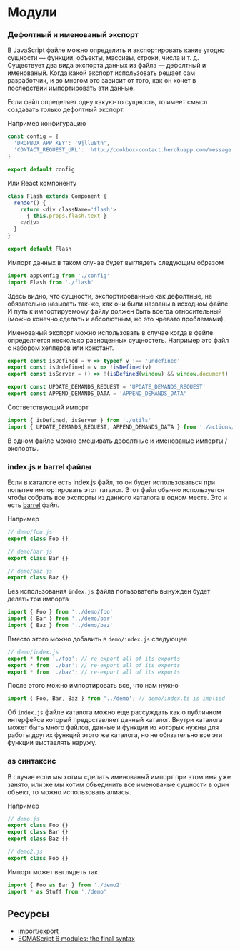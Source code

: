 # Модули

### Дефолтный и именованый экспорт

В JavaScript файле можно определить и экспортировать какие угодно сущности &mdash; функции, объекты, массивы, строки, числа и т. д. Существует два вида экспорта данных из файла &mdash; дефолтный и именованый. Когда какой экспорт использовать решает сам разработчик, и во многом это зависит от того, как он хочет в последствии импортировать эти данные.

Если файл определяет одну какую-то сущность, то имеет смысл создавать только дефолтный экспорт.

Например конфигурацию

```js
const config = {
  'DROPBOX_APP_KEY': '9jllu8tn',
  'CONTACT_REQUEST_URL': 'http://cookbox-contact.herokuapp.com/message'
}

export default config
```

Или React компоненту

```js
class Flash extends Component {
  render() {
    return <div className='flash'>
      { this.props.flash.text }
    </div>
  }
}

export default Flash
```

Импорт данных в таком случае будет выглядеть следующим образом

```js
import appConfig from './config'
import Flash from './flash'
```

Здесь видно, что сущности, экспортированные как дефолтные, не обязательно называть так-же, как они были названы в исходном файле. И путь к импортируемому файлу должен быть всегда относительный (можно конечно сделать и абсолютным, но это чревато проблемами).

Именованый экспорт можно использовать в случае когда в файле определяется несколько равноценных сущностеть. Например это файл с набором хелперов или констант.

```js
export const isDefined = v => typeof v !== 'undefined'
export const isUndefined = v => !isDefined(v)
export const isServer = () => !(isDefined(window) && window.document)
```

```js
export const UPDATE_DEMANDS_REQUEST = 'UPDATE_DEMANDS_REQUEST'
export const APPEND_DEMANDS_DATA = 'APPEND_DEMANDS_DATA'
```

Соответствующий импорт

```js
import { isDefined, isServer } from './utils'
import { UPDATE_DEMANDS_REQUEST, APPEND_DEMANDS_DATA } from './actions/demands'
```

В одном файле можно смешивать дефолтные и именованые импорты / экспорты.


### index.js и barrel файлы

Если в каталоге есть index.js файл, то он будет использоваться при попытке импортировать этот таталог. Этот файл обычно используется чтобы собрать все экспорты из данного каталога в одном месте. Это и есть [barrel](https://basarat.gitbooks.io/typescript/docs/tips/barrel.html) файл.

Например

```js
// demo/foo.js
export class Foo {}

// demo/bar.js
export class Bar {}

// demo/baz.js
export class Baz {}
```

Без использования `index.js` файла пользователь вынужден будет делать три импорта

```js
import { Foo } from '../demo/foo'
import { Bar } from '../demo/bar'
import { Baz } from '../demo/baz'
```

Вместо этого можно добавить в `demo/index.js` следующее

```js
// demo/index.js
export * from './foo'; // re-export all of its exports
export * from './bar'; // re-export all of its exports
export * from './baz'; // re-export all of its exports
```

После этого можно импортировать все, что нам нужно

```js
import { Foo, Bar, Baz } from '../demo'; // demo/index.ts is implied
```

Об `index.js` файле каталога можно еще рассуждать как о публичном интерфейсе который предоставляет данный каталог. Внутри каталога может быть много файлов, данные и функции из которых нужны для работы других функций этого же каталога, но не обязательно все эти функции выставлять наружу.


### as синтаксис

В случае если мы хотим сделать именованый импорт при этом имя уже занято, или же мы хотим объединить все именованые сущности в один объект, то можно использовать алиасы.

Например

```js
// demo.js
export class Foo {}
export class Bar {}
export class Baz {}

// demo2.js
export class Foo {}
```

Импорт может выглядеть так

```js
import { Foo as Bar } from './demo2'
import * as Stuff from './demo'
```


## Ресурсы

- [import](https://developer.mozilla.org/ru/docs/Web/JavaScript/Reference/Statements/import)/[export](https://developer.mozilla.org/ru/docs/Web/JavaScript/Reference/Statements/export)
- [ECMAScript 6 modules: the final syntax](http://2ality.com/2014/09/es6-modules-final.html)
